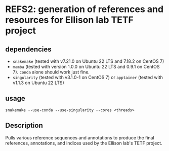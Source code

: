 # REFS2: generation of references and resources for Ellison lab TETF project


## dependencies

- `snakemake` (tested with v7.21.0 on Ubuntu 22 LTS and 7.18.2 on CentOS 7)
- `mamba` (tested with version 1.0.0 on Ubuntu 22 LTS and 0.9.1 on CentOS 7). `conda` alone should work just fine.
- `singularity` (tested with v3.1.0-1 on CentOS 7) or `apptainer` (tested with v1.1.3 on Ubuntu 22 LTS)

## usage

```
snakemake --use-conda --use-singularity --cores <threads>
```

## Description

Pulls various reference sequences and annotations to produce the final references, annotations, and indices used by the Ellison lab's TETF project.